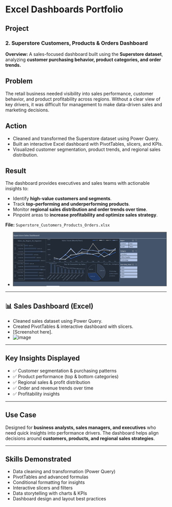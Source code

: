 # Excel Dashboards Portfolio

## Project

### 2. Superstore Customers, Products & Orders Dashboard

**Overview:**
A sales-focused dashboard built using the **Superstore dataset**, analyzing **customer purchasing behavior, product categories, and order trends.**

## Problem
The retail business needed visibility into sales performance, customer behavior, and product profitability across regions. Without a clear view of key drivers, it was difficult for management to make data-driven sales and marketing decisions.

## Action
- Cleaned and transformed the Superstore dataset using Power Query.  
- Built an interactive Excel dashboard with PivotTables, slicers, and KPIs.  
- Visualized customer segmentation, product trends, and regional sales distribution.  

## Result
The dashboard provides executives and sales teams with actionable insights to:  
- Identify **high-value customers and segments**.  
- Track **top-performing and underperforming products**.  
- Monitor **regional sales distribution and order trends over time**.  
- Pinpoint areas to **increase profitability and optimize sales strategy**.  

**File:** `Superstore_Customers_Products_Orders.xlsx`
- ![alt text](image-2.png)

---

## 📊 Sales Dashboard (Excel)
- Cleaned sales dataset using Power Query.  
- Created PivotTables & interactive dashboard with slicers.  
- [Screenshot here].
- <img width="932" height="370" alt="image" src="https://github.com/user-attachments/assets/d78411ae-81e7-4a14-b7ed-c1e63918dc7a" />

---

## Key Insights Displayed
- ✅ Customer segmentation & purchasing patterns  
- ✅ Product performance (top & bottom categories)  
- ✅ Regional sales & profit distribution  
- ✅ Order and revenue trends over time  
- ✅ Profitability insights  

---

## Use Case
Designed for **business analysts, sales managers, and executives** who need quick insights into performance drivers. The dashboard helps align decisions around **customers, products, and regional sales strategies**.

---

## Skills Demonstrated
- Data cleaning and transformation (Power Query)  
- PivotTables and advanced formulas  
- Conditional formatting for insights  
- Interactive slicers and filters  
- Data storytelling with charts & KPIs  
- Dashboard design and layout best practices  

